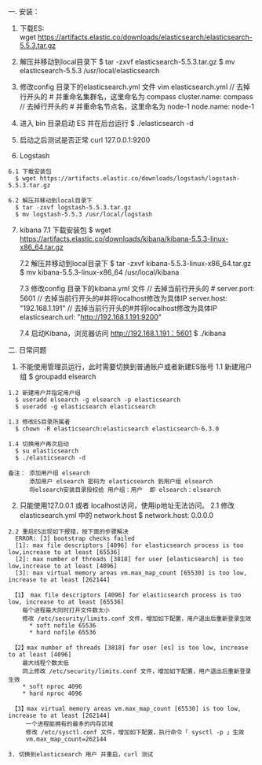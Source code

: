一. 安装：
  1. 下载ES:	 
    wget https://artifacts.elastic.co/downloads/elasticsearch/elasticsearch-5.5.3.tar.gz

  2. 解压并移动到local目录下
    $ tar -zxvf elasticsearch-5.5.3.tar.gz
    $ mv elasticsearch-5.5.3 /usr/local/elasticsearch

  3. 修改config 目录下的elasticsearch.yml 文件
    vim elasticsearch.yml
    // 去掉行开头的 # 并重命名集群名，这里命名为 compass
    cluster.name: compass
    // 去掉行开头的 # 并重命名节点名，这里命名为 node-1
    node.name: node-1

  4. 进入 bin 目录启动 ES 并在后台运行
    $ ./elasticsearch -d

  5. 启动之后测试是否正常
    curl	127.0.0.1:9200

  6. Logstash 
    
    6.1 下载安装包
      $ wget https://artifacts.elastic.co/downloads/logstash/logstash-5.5.3.tar.gz

    6.2 解压并移动到local目录下
      $ tar -zxvf logstash-5.5.3.tar.gz
      $ mv logstash-5.5.3 /usr/local/logstash

   7. kibana
     7.1 下载安装包
      $ wget https://artifacts.elastic.co/downloads/kibana/kibana-5.5.3-linux-x86_64.tar.gz

      7.2 解压并移动到local目录下
        $ tar -zxvf kibana-5.5.3-linux-x86_64.tar.gz
        $ mv kibana-5.5.3-linux-x86_64 /usr/local/kibana

      7.3 修改config 目录下的kibana.yml 文件
        // 去掉当前行开头的 #
        server.port: 5601
        // 去掉当前行开头的#并将localhost修改为具体IP
        server.host: "192.168.1.191"
        // 去掉当前行开头的#并将localhost修改为具体IP
        elasticsearch.url: "http://192.168.1.191:9200"

      7.4 启动Kibana，浏览器访问 http://192.168.1.191：5601
        $ ./kibana

二. 日常问题
  1. 不能使用管理员运行，此时需要切换到普通账户或者新建ES账号
    1.1	新建用户组
      $ groupadd elsearch
    
    1.2	新建用户并指定用户组
      $ useradd elsearch -g elsearch -p elasticsearch
      $ useradd -g elasticsearch elasticsearch

    1.3	修改ES目录所属者
      $ chown -R elasticsearch:elasticsearch elasticsearch-6.3.0
    
    1.4 切换用户再次启动
      $ su elasticsearch
      $ ./elasticsearch -d 

    备注： 添加用户组 elsearch  
          添加用户 elsearch 密码为 elasticsearch 到用户组 elsearch
          将elsearch安装目录授权给 用户组：用户  即 elsearch：elsearch

  2. 只能使用127.0.0.1 或者 localhost访问，使用ip地址无法访问。
    2.1 修改 elasticsearch.yml 中的 network.host
      $ network.host: 0.0.0.0
    
    2.2 重启ES出现如下报错，按下面的步骤解决
      ERROR: [3] bootstrap checks failed
      [1]: max file descriptors [4096] for elasticsearch process is too  low,increase to at least [65536]
      [2]: max number of threads [3818] for user [elasticsearch] is too low,increase to at least [4096]
      [3]: max virtual memory areas vm.max_map_count [65530] is too low, increase to at least [262144]
  
     【1】 max file descriptors [4096] for elasticsearch process is too low, increase to at least [65536]
        每个进程最大同时打开文件数太小
        修改 /etc/security/limits.conf 文件，增加如下配置，用户退出后重新登录生效
          * soft nofile 65536
          * hard nofile 65536
     
     【2】max number of threads [3818] for user [es] is too low, increase to at least [4096]
        最大线程个数太低
        同上修改 /etc/security/limits.conf 文件，增加如下配置，用户退出后重新登录生效
        * soft nproc 4096
        * hard nproc 4096
  
     【3】max virtual memory areas vm.max_map_count [65530] is too low, increase to at least [262144]
         一个进程能拥有的最多的内存区域
         修改 /etc/sysctl.conf 文件，增加如下配置，执行命令「 sysctl -p 」生效
         vm.max_map_count=262144
  
    3. 切换到elasticsearch 用户 并重启，curl 测试
